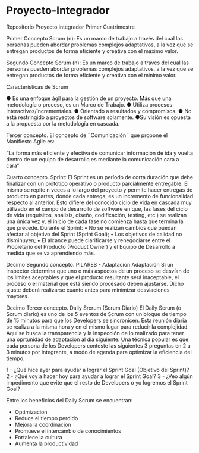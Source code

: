 # Proyecto-Integrador
Repositorio Proyecto integrador Primer Cuatrimestre

Primer Concepto
Scrum (n): Es un marco de trabajo a través
del cual las personas pueden abordar
problemas complejos adaptativos, a la vez
que se entregan productos de forma
eficiente y creativa con el máximo valor. 

Segundo Concepto
Scrum (n): Es un marco de trabajo a través
del cual las personas pueden abordar
problemas complejos adaptativos, a la vez
que se entregan productos de forma
eficiente y creativa con el minimo valor.

Características de Scrum

● Es una enfoque ágil para la gestión de un proyecto. Más que una metodología o proceso, es un Marco de Trabajo. 
● Utiliza procesos interactivos/incrementales. 
● Orientado a resultados y compromisos. 
● No está restringido a proyectos de software solamente. ●Su visión es opuesta a la propuesta por la metodología en cascada.

Tercer concepto.
El concepto de ¨Comunicación¨  que propone el Manifiesto Agile es:

“La forma más eficiente y efectiva de comunicar 
información de ida y vuelta dentro de un equipo 
de desarrollo es mediante la comunicación cara a 
cara”

Cuarto concepto.
Sprint: El Sprint es un período de corta duración que debe finalizar con un prototipo 
operativo o producto parcialmente entregable. El mismo se repite n veces a 
lo largo del proyecto y permite hacer entregas de producto en partes, donde 
cada entrega, es un incremento de funcionalidad respecto al anterior. Esto 
difiere del conocido ciclo de vida en cascada muy utilizado en el campo de 
desarrollo de software en que, las fases del ciclo de vida (requisitos, análisis, 
diseño, codificación, testing, etc.) se realizan una única vez y, el inicio de 
cada fase no comienza hasta que termina la que precede.
Durante el Sprint: 
• No se realizan cambios que puedan 
afectar al objetivo del Sprint (Sprint Goal); 
• Los objetivos de calidad no disminuyen; 
• El alcance puede clarificarse y 
renegociarse entre el Propietario del 
Producto (Product Owner) y el Equipo de 
Desarrollo a medida que se va 
aprendiendo más.

Decimo Segundo concepto.
PILARES - Adaptacion
Adaptación
Si un inspector determina que uno o más aspectos de un proceso se desvían de los límites aceptables y que el producto
resultante será inaceptable, el proceso o el material que está siendo procesado deben ajustarse. Dicho ajuste deberá
realizarse cuanto antes para minimizar desviaciones mayores. 

Decimo Tercer concepto.
Daily Srcrum (Scrum Diario)
El Daily Scrum (o Scrum diario) es uno de los 5 eventos de Scrum con un bloque de tiempo de 15 minutos para que los Developers se sincronicen.
Esta reunión diaria se realiza a la misma hora y en el mismo lugar para reducir la complejidad. Aquí se busca la transparencia y la inspección de lo realizado para 
tener una oprtunidad de adaptacion al dia siguiente.
Una técnica popular es que cada persona de los Developers conteste las siguientes 3 preguntas en 2 a 3 minutos por integrante, a modo de agenda para optimizar la
eficiencia del tiempo.

1 - ¿Qué hice ayer para ayudar a lograr el Sprint Goal (Objetivo del Sprint)?
2 - ¿Qué voy a hacer hoy para ayudar a lograr el Sprint Goal?
3 - ¿Veo algún impedimento que evite que el resto de Developers o yo logremos el Sprint Goal?

Entre los beneficios del Daily Scrum se encuentran:

- Optimizacion
- Reduce el tiempo perdido
- Mejora la coordinacion
- Promueve el intercambio de conocimientos
- Fortalece la cultura
- Aumenta la productividad


